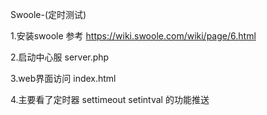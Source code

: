 Swoole-(定时测试)

1.安装swoole 参考 https://wiki.swoole.com/wiki/page/6.html

2.启动中心服   server.php

3.web界面访问 index.html

4.主要看了定时器 settimeout setintval 的功能推送
